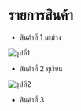 # รายการสินค้า

- สินค้าที่ 1 มะม่วง

![รูปที่1](http://howto-durian.com/wp-content/uploads/2019/04/มะม่วง.png)


- สินค้าที่ 2 ทุเรียน

![รูปที่2](https://img.wongnai.com/p/1600x0/2019/06/19/2d1cc6804aa342db865941daa7331569.jpg)

- สินค้าที่ 3

